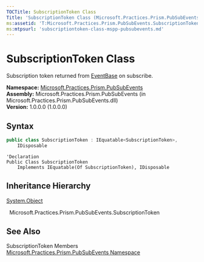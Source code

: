 ```yaml
---
TOCTitle: SubscriptionToken Class
Title: 'SubscriptionToken Class (Microsoft.Practices.Prism.PubSubEvents)'
ms:assetid: 'T:Microsoft.Practices.Prism.PubSubEvents.SubscriptionToken'
ms:mtpsurl: 'subscriptiontoken-class-mspp-pubsubevents.md'
---
```


# SubscriptionToken Class

Subscription token returned from [EventBase](/patterns-practices/reference/mspp-mvvm-namespace.eventbase) on subscribe.

**Namespace:** [Microsoft.Practices.Prism.PubSubEvents](/patterns-practices/reference/mspp-mvvm-namespace)<br/>
**Assembly:** Microsoft.Practices.Prism.PubSubEvents (in Microsoft.Practices.Prism.PubSubEvents.dll)<br/>
**Version:** 1.0.0.0 (1.0.0.0)

## Syntax

```C#  
public class SubscriptionToken : IEquatable<SubscriptionToken>, 
	IDisposable
```

```VB  
'Declaration
Public Class SubscriptionToken
	Implements IEquatable(Of SubscriptionToken), IDisposable
```

## Inheritance Hierarchy

[System.Object](http://msdn.microsoft.com/en-us/library/e5kfa45b)

  Microsoft.Practices.Prism.PubSubEvents.SubscriptionToken

## See Also

SubscriptionToken Members<br/>
[Microsoft.Practices.Prism.PubSubEvents Namespace](/patterns-practices/reference/mspp-mvvm-namespace)